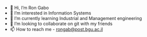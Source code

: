 - 👋 Hi, I’m Ron Gabo
- 👀 I’m interested in Information Systems
- 🌱 I’m currently learning Industrial and Management engineering
- 💞️ I’m looking to collaborate on git with my friends
- 📫 How to reach me - rongab@post.bgu.ac.il
